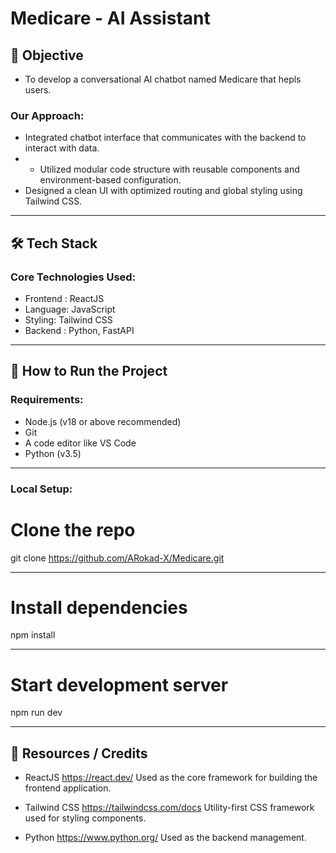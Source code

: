# Medicare - AI Assistant

## 🎯 Objective
- To develop a conversational AI chatbot named Medicare that hepls users.

### Our Approach:  
- Integrated chatbot interface that communicates with the backend to interact with data.
- - Utilized modular code structure with reusable components and environment-based configuration.
- Designed a clean UI with optimized routing and global styling using Tailwind CSS.
---

## 🛠️ Tech Stack

### Core Technologies Used:
- Frontend : ReactJS
- Language: JavaScript
- Styling: Tailwind CSS
- Backend : Python, FastAPI
---

## 🧪 How to Run the Project

### Requirements:
- Node.js (v18 or above recommended)
- Git
- A code editor like VS Code
-  Python (v3.5)
---

### Local Setup:
# Clone the repo
git clone https://github.com/ARokad-X/Medicare.git

---

# Install dependencies
npm install

---


# Start development server

npm run dev 

---

## 📎 Resources / Credits

- ReactJS
https://react.dev/
Used as the core framework for building the frontend application.

- Tailwind CSS
https://tailwindcss.com/docs
Utility-first CSS framework used for styling components.

- Python
https://www.python.org/
Used as the backend management.

